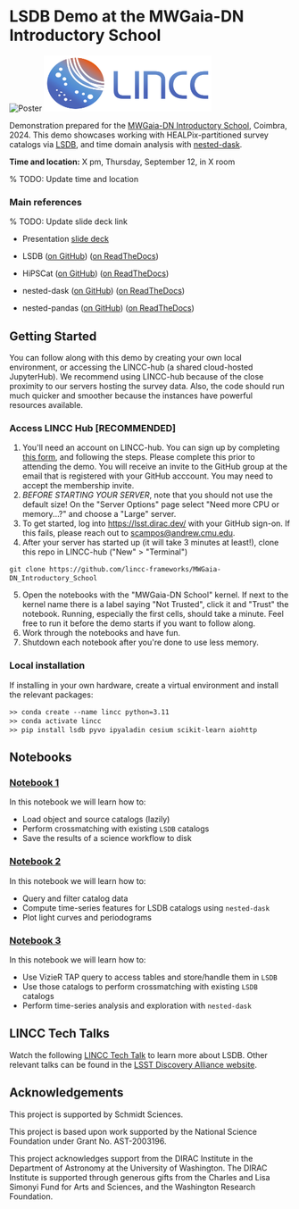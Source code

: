 # LSDB Demo at the MWGaia-DN Introductory School

<img src="https://indico.cern.ch/event/1413524/logo-1468400139.png" alt="Poster">

<img src="https://raw.githubusercontent.com/astronomy-commons/lsdb/main/docs/lincc-logo.png" width="300" height="100">

Demonstration prepared for the [MWGaia-DN Introductory School](https://indico.cern.ch/event/1413524), Coimbra, 2024.
This demo showcases working with HEALPix-partitioned survey catalogs via [LSDB](https://lsdb.readthedocs.io/en/stable/), and time domain analysis with [nested-dask](https://nested-dask.readthedocs.io/en/stable/).

**Time and location:** X pm, Thursday, September 12, in X room

% TODO: Update time and location

### Main references

% TODO: Update slide deck link

* Presentation [slide deck]()

* LSDB ([on GitHub](https://github.com/astronomy-commons/lsdb)) 
  ([on ReadTheDocs](https://lsdb.readthedocs.io/en/stable/))
* HiPSCat ([on GitHub](https://github.com/astronomy-commons/hipscat))
  ([on ReadTheDocs](https://hipscat.readthedocs.io/en/stable/))
* nested-dask ([on GitHub](https://github.com/lincc-frameworks/nested-dask)) 
  ([on ReadTheDocs](https://nested-dask.readthedocs.io/en/stable/))
* nested-pandas ([on GitHub](https://github.com/lincc-frameworks/nested-pandas)) 
  ([on ReadTheDocs](https://nested-pandas.readthedocs.io/en/stable/))


## Getting Started 

You can follow along with this demo by creating your own local environment, or accessing the LINCC-hub (a shared cloud-hosted JupyterHub). We recommend using LINCC-hub because of the close proximity to our servers hosting the survey data. Also, the code should run much quicker and smoother because the instances have powerful resources available.

### Access LINCC Hub [RECOMMENDED]

1. You'll need an account on LINCC-hub. You can sign up by completing [this form](https://forms.gle/Xcm4oQJubSQySciz6), and following the steps. Please complete this prior to attending the demo. You will receive an invite to the GitHub group at the email that is registered with your GitHub acccount. You may need to accept the membership invite.
2. *BEFORE STARTING YOUR SERVER*, note that you should not use the default size! On the "Server Options" page select "Need more CPU or memory...?" and choose a "Large" server.
3. To get started, log into https://lsst.dirac.dev/ with your GitHub sign-on. If this fails, please reach out to scampos@andrew.cmu.edu.
4. After your server has started up (it will take 3 minutes at least!), clone this repo in LINCC-hub ("New" > "Terminal")

```
git clone https://github.com/lincc-frameworks/MWGaia-DN_Introductory_School
```

5. Open the notebooks with the "MWGaia-DN School" kernel. If next to the kernel name there is a label saying "Not Trusted", click it and "Trust" the notebook. Running, especially the first cells, should take a minute. Feel free to run it before the demo starts if you want to follow along.
6. Work through the notebooks and have fun.
7. Shutdown each notebook after you're done to use less memory.

### Local installation

If installing in your own hardware, create a virtual environment and install the relevant packages:

```
>> conda create --name lincc python=3.11
>> conda activate lincc
>> pip install lsdb pyvo ipyaladin cesium scikit-learn aiohttp
```

## Notebooks

### [Notebook 1](Notebook_1_Load_and_Xmatch.ipynb)

In this notebook we will learn how to:

- Load object and source catalogs (lazily)
- Perform crossmatching with existing `LSDB` catalogs
- Save the results of a science workflow to disk

### [Notebook 2](Notebook_2_Basic_Time_Domain.ipynb)

In this notebook we will learn how to:

- Query and filter catalog data
- Compute time-series features for LSDB catalogs using `nested-dask`
- Plot light curves and periodograms

### [Notebook 3](Notebook_3_Vizier_LSDB_Interaction.ipynb)

In this notebook we will learn how to:

- Use VizieR TAP query to access tables and store/handle them in `LSDB`
- Use those catalogs to perform crossmatching with existing `LSDB` catalogs
- Perform time-series analysis and exploration with `nested-dask`

## LINCC Tech Talks

Watch the following [LINCC Tech Talk](https://www.youtube.com/watch?v=yoGhI72Vl40) to learn more about LSDB. Other relevant talks can be found in the [LSST Discovery Alliance website](https://lsstdiscoveryalliance.org/programs/tech-talks/).

## Acknowledgements

This project is supported by Schmidt Sciences.

This project is based upon work supported by the National Science Foundation under Grant No. AST-2003196.

This project acknowledges support from the DIRAC Institute in the Department of Astronomy at the University of Washington. The DIRAC Institute is supported through generous gifts from the Charles and Lisa Simonyi Fund for Arts and Sciences, and the Washington Research Foundation.
